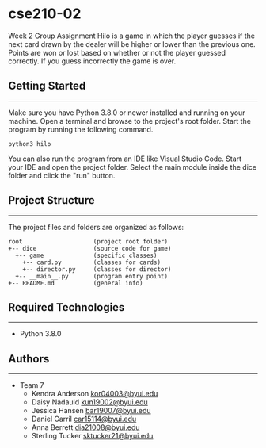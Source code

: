 # cse210-02
Week 2 Group Assignment
Hilo is a game in which the player guesses if the next card drawn by the dealer will be higher 
or lower than the previous one. Points are won or lost based on whether or not the player 
guessed correctly. If you guess incorrectly the game is over.

## Getting Started
---
Make sure you have Python 3.8.0 or newer installed and running on your machine. Open a terminal and 
browse to the project's root folder. Start the program by running the following command.
```
python3 hilo
```
You can also run the program from an IDE like Visual Studio Code. Start your IDE and open the 
project folder. Select the main module inside the dice folder and click the "run" button.

## Project Structure
---
The project files and folders are organized as follows:
```
root                    (project root folder)
+-- dice                (source code for game)
  +-- game              (specific classes)
    +-- card.py         (classes for cards)
    +-- director.py     (classes for director)
  +-- __main__.py       (program entry point)
+-- README.md           (general info)
```
## Required Technologies
---
* Python 3.8.0

## Authors
---
* Team 7
    * Kendra Anderson kor04003@byui.edu
    * Daisy Nadauld kun19002@byui.edu
    * Jessica Hansen bar19007@byui.edu
    * Daniel Carril car15114@byui.edu
    * Anna Berrett dia21008@byui.edu
    * Sterling Tucker sktucker21@byui.edu